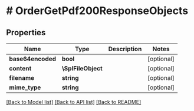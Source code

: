 # # OrderGetPdf200ResponseObjects

## Properties

Name | Type | Description | Notes
------------ | ------------- | ------------- | -------------
**base64encoded** | **bool** |  | [optional]
**content** | **\SplFileObject** |  | [optional]
**filename** | **string** |  | [optional]
**mime_type** | **string** |  | [optional]

[[Back to Model list]](../../README.md#models) [[Back to API list]](../../README.md#endpoints) [[Back to README]](../../README.md)
